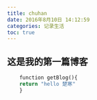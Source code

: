 ```yaml
---
title: chuhan 
date: 2016年8月10日 14:12:59  
categories: 记录生活   
toc: true  
---
```


## 这是我的第一篇博客
``` python
    function getBlog(){
	return "hello 楚寒"
    }
```
